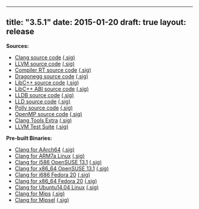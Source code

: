 
---
title: "3.5.1"
date: 2015-01-20
draft: true
layout: release
---

**Sources:**
* [Clang source code](/3.5.1/cfe-3.5.1.src.tar.xz) [(.sig)](/3.5.1/cfe-3.5.1.src.tar.xz.sig)
* [LLVM source code](/3.5.1/llvm-3.5.1.src.tar.xz) [(.sig)](/3.5.1/llvm-3.5.1.src.tar.xz.sig)
* [Compiler RT source code](/3.5.1/compiler-rt-3.5.1.src.tar.xz) [(.sig)](/3.5.1/compiler-rt-3.5.1.src.tar.xz.sig)
* [Dragonegg source code](/3.5.1/dragonegg-3.5.1.src.tar.xz) [(.sig)](/3.5.1/dragonegg-3.5.1.src.tar.xz.sig)
* [LibC++ source code](/3.5.1/libcxx-3.5.1.src.tar.xz) [(.sig)](/3.5.1/libcxx-3.5.1.src.tar.xz.sig)
* [LibC++ ABI source code](/3.5.1/libcxxabi-3.5.1.src.tar.xz) [(.sig)](/3.5.1/libcxxabi-3.5.1.src.tar.xz.sig)
* [LLDB source code](/3.5.1/lldb-3.5.1.src.tar.xz) [(.sig)](/3.5.1/lldb-3.5.1.src.tar.xz.sig)
* [LLD source code](/3.5.1/lld-3.5.1.src.tar.xz) [(.sig)](/3.5.1/lld-3.5.1.src.tar.xz.sig)
* [Polly source code](/3.5.1/polly-3.5.1.src.tar.xz) [(.sig)](/3.5.1/polly-3.5.1.src.tar.xz.sig)
* [OpenMP source code](/3.5.1/openmp-3.5.1.src.tar.xz) [(.sig)](/3.5.1/openmp-3.5.1.src.tar.xz.sig)
* [Clang Tools Extra](/3.5.1/clang-tools-extra-3.5.1.src.tar.xz) [(.sig)](/3.5.1/clang-tools-extra-3.5.1.src.tar.xz.sig)
* [LLVM Test Suite](/3.5.1/test-suite-3.5.1.src.tar.xz) [(.sig)](/3.5.1/test-suite-3.5.1.src.tar.xz.sig)


**Pre-built Binaries:**
* [Clang for AArch64](/3.5.1/clang+llvm-3.5.1-aarch64-linux-gnu.tar.xz) [(.sig)](/3.5.1/clang+llvm-3.5.1-aarch64-linux-gnu.tar.xz.sig)
* [Clang for ARM7a Linux](/3.5.1/clang+llvm-3.5.1-armv7a-linux-gnueabihf.tar.xz) [(.sig)](/3.5.1/clang+llvm-3.5.1-armv7a-linux-gnueabihf.tar.xz.sig)
* [Clang for i586 OpenSUSE 13.1](/3.5.1/clang+llvm-3.5.1-i586-opensuse13.1.tar.xz) [(.sig)](/3.5.1/clang+llvm-3.5.1-i586-opensuse13.1.tar.xz.sig)
* [Clang for x86\_64 OpenSUSE 13.1](/3.5.1/clang+llvm-3.5.1-x86_64-opensuse13.1.tar.xz) [(.sig)](/3.5.1/clang+llvm-3.5.1-x86_64-opensuse13.1.tar.xz.sig)
* [Clang for i686 Fedora 20](/3.5.1/clang+llvm-3.5.1-i686-fedora20.tar.xz) [(.sig)](/3.5.1/clang+llvm-3.5.1-i686-fedora20.tar.xz.sig)
* [Clang for x86\_64 Fedora 20](/3.5.1/clang+llvm-3.5.1-x86_64-fedora20.tar.xz) [(.sig)](/3.5.1/clang+llvm-3.5.1-x86_64-fedora20.tar.xz.sig)
* [Clang for Ubuntu14.04 Linux](/3.5.1/clang+llvm-3.5.1-x86_64-linux-gnu.tar.xz) [(.sig)](/3.5.1/clang+llvm-3.5.1-x86_64-linux-gnu.tar.xz.sig)
* [Clang for Mips](/3.5.1/clang+llvm-3.5.1-mips-linux-gnu.tar.xz) [(.sig)](/3.5.1/clang+llvm-3.5.1-mips-linux-gnu.tar.xz.sig)
* [Clang for Mipsel](/3.5.1/clang+llvm-3.5.1-mipsel-linux-gnu.tar.xz) [(.sig)](/3.5.1/clang+llvm-3.5.1-mipsel-linux-gnu.tar.xz.sig)


